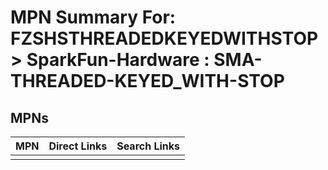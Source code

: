 



# MPN Summary For: FZSHSTHREADEDKEYEDWITHSTOP > SparkFun-Hardware : SMA-THREADED-KEYED_WITH-STOP

## MPNs
  

|MPN|Direct Links|Search Links|
| :--- | :--- | :--- |
||||
